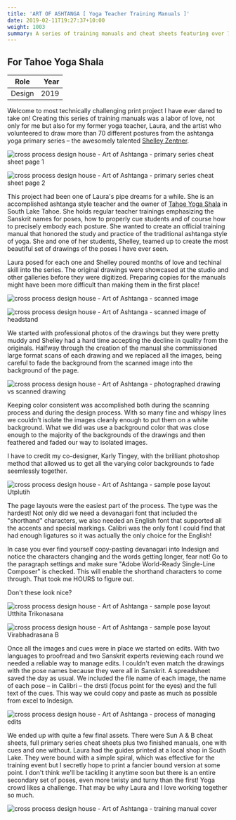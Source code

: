 ```yaml
---
title: 'ART OF ASHTANGA [ Yoga Teacher Training Manuals ]'
date: 2019-02-11T19:27:37+10:00
weight: 1003
summary: A series of training manuals and cheat sheets featuring over 70 hand-drawn pencil illustrations of each pose in the ashtanga yoga primary series. 
---
```


## For Tahoe Yoga Shala

| Role | Year |
| ----------- | -----------: |
| Design | 2019 |

Welcome to most technically challenging print project I have ever dared to take on! Creating this series of training manuals was a labor of love, not only for me but also for my former yoga teacher, Laura, and the artist who volunteered to draw more than 70 different postures from the ashtanga yoga primary series – the awesomely talented [Shelley Zentner](http://shelleyzen.us/home/catalog/art-of-astanga/). 

![cross process design house - Art of Ashtanga - primary series cheat sheet page 1](/images/work/cross-process-design-house-Ashtanga-Yoga-Primary-Series-CHEAT-SHEET-pg1.jpg "Ashtanga Yoga Primary Series Training Manual - primary series cheat sheet page 1")

![cross process design house - Art of Ashtanga - primary series cheat sheet page 2](/images/work/cross-process-design-house-Ashtanga-Yoga-Primary-Series-CHEAT-SHEET-pg2.jpg "Ashtanga Yoga Primary Series Training Manual - primary series cheat sheet page 2")

This project had been one of Laura's pipe dreams for a while. She is an accomplished ashtanga style teacher and the owner of [Tahoe Yoga Shala](https://tahoeyogashala.com) in South Lake Tahoe. She holds regular teacher trainings emphasizing the Sanskrit names for poses, how to properly cue students and of course how to precisely embody each posture. She wanted to create an official training manual that honored the study and practice of the traditional ashtanga style of yoga. She and one of her students, Shelley, teamed up to create the most beautiful set of drawings of the poses I have ever seen. 

Laura posed for each one and Shelley poured months of love and techinal skill into the series. The original drawings were showcased at the studio and other galleries before they were digitized. Preparing copies for the manuals might have been more difficult than making them in the first place!  

![cross process design house - Art of Ashtanga - scanned image](/images/work/cross-process-design-house-Art_of_Ashtanga_scanned-drawing-sample1.jpg "Ashtanga Yoga Primary Series Training Manual - scanned image of original illustration by Shelley Zentner")   

![cross process design house - Art of Ashtanga - scanned image of headstand](/images/work/cross-process-design-house-Art_of_Ashtanga_scanned-drawing-sample2.jpg "Ashtanga Yoga Primary Series Training Manual - scanned image of original illustration of headstand by Shelley Zentner") 

We started with professional photos of the drawings but they were pretty muddy and Shelley had a hard time accepting the decline in quality from the originals. Halfway through the creation of the manual she commissioned large format scans of each drawing and we replaced all the images, being careful to fade the background from the scanned image into the background of the page. 

![cross process design house - Art of Ashtanga - photographed drawing vs scanned drawing](/images/work/cross-process-design-house-Art_of_Ashtanga_scanned-photo-vs-scan.jpg "Ashtanga Yoga Primary Series Training Manual - photo and scan of drawing side by side")

Keeping color consistent was accomplished both during the scanning process and during the design process. With so many fine and whispy lines we couldn't isolate the images cleanly enough to put them on a white background. What we did was use a background color that was close enough to the majority of the backgrounds of the drawings and then feathered and faded our way to isolated images. 

I have to credit my co-designer, Karly Tingey, with the brilliant photoshop method that allowed us to get all the varying color backgrounds to fade seemlessly together. 

![cross process design house - Art of Ashtanga - sample pose layout Utplutih](/images/work/cross-process-design-house-Art_of_Ashtanga_Teacher_Training_Manual_Utplutih.jpg "Ashtanga Yoga Primary Series Training Manual - Utplutih pose page layout")

The page layouts were the easiest part of the process. The type was the hardest! Not only did we need a devanagari font that included the "shorthand" characters, we also needed an English font that supported all the accents and special markings. Calibri was the only font I could find that had enough ligatures so it was actually the only choice for the English!  

In case you ever find yourself copy-pasting devanagari into Indesign and notice the characters changing and the words getting longer, fear not! Go to the paragraph settings and make sure "Adobe World-Ready Single-Line Composer" is checked. This will enable the shorthand characters to come through. That took me HOURS to figure out. 

Don't these look nice?

![cross process design house - Art of Ashtanga - sample pose layout Utthita Trikonasana](/images/work/cross-process-design-house-Art_of_Ashtanga_Teacher_Training_Manual_Utthita_Trikonasana.jpg "Ashtanga Yoga Primary Series Training Manual - Utthita Trikonasana pose page layout")

![cross process design house - Art of Ashtanga - sample pose layout Virabhadrasana B](/images/work/cross-process-design-house-Art_of_Ashtanga_Teacher_Training_Manual_Virabhadrasana_B.jpg "Ashtanga Yoga Primary Series Training Manual - Virabhadrasana B pose page layout")

Once all the images and cues were in place we started on edits. With two languages to proofread and two Sanskrit experts reviewing each round we needed a reliable way to manage edits. I couldn't even match the drawings with the pose names because they were all in Sanskrit. A spreadsheet saved the day as usual. We included the file name of each image, the name of each pose – in Calibri – the drsti (focus point for the eyes) and the full text of the cues. This way we could copy and paste as much as possible from excel to Indesign.

![cross process design house - Art of Ashtanga - process of managing edits](/images/work/cross-process-design-house-Art_of_Ashtanga_Teacher_Training_Manual_managing-edits.png "Ashtanga Yoga Primary Series Training Manual - managing edits")

We ended up with quite a few final assets. There were Sun A & B cheat sheets, full primary series cheat sheets plus two finished manuals, one with cues and one without. Laura had the guides printed at a local shop in South Lake. They were bound with a simple spiral, which was effective for the training event but I secretly hope to print a fancier bound version at some point. I don't think we'll be tackling it anytime soon but there is an entire secondary set of poses, even more twisty and turny than the first! Yoga crowd likes a challenge. That may be why Laura and I love working together so much. 

![cross process design house - Art of Ashtanga - training manual cover](/images/work/cross-process-design-house-Art_of_Ashtanga_Teacher_Training_Manual_cover.jpg "Ashtanga Yoga Primary Series Training Manual - cover")